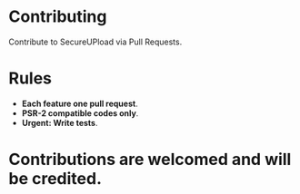 # Contributing
Contribute to SecureUPload via Pull Requests.

# Rules
- **Each feature one pull request**.
- **PSR-2 compatible codes only**.
- **Urgent: Write tests**.

# Contributions are welcomed and will be credited.